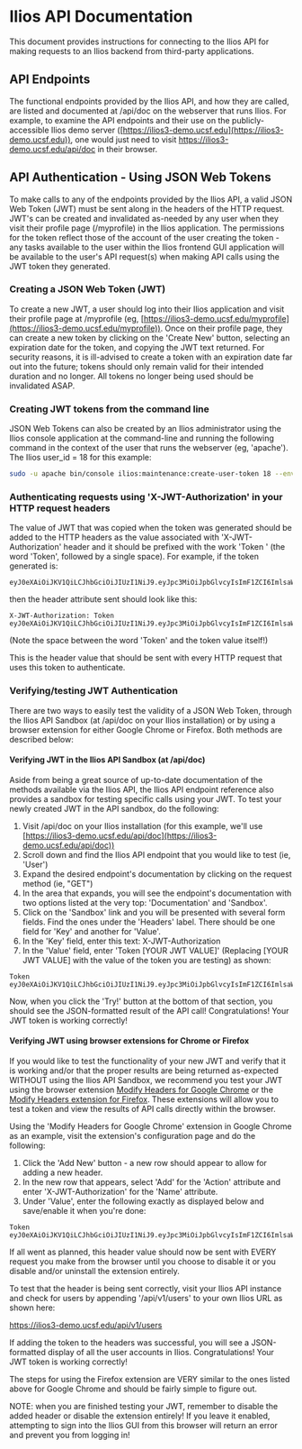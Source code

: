 # Ilios API Documentation

This document provides instructions for connecting to the Ilios API for making requests to an Ilios backend from third-party applications.

## API Endpoints
The functional endpoints provided by the Ilios API, and how they are called, are listed and documented at /api/doc on the webserver that runs Ilios. For example, to examine the API endpoints and their use on the publicly-accessible Ilios demo server ([https://ilios3-demo.ucsf.edu](https://ilios3-demo.ucsf.edu)), one would just need to visit https://ilios3-demo.ucsf.edu/api/doc in their browser.

## API Authentication - Using JSON Web Tokens

To make calls to any of the endpoints provided by the Ilios API, a valid JSON Web Token (JWT) must be sent along in the headers of the HTTP request.  JWT's can be created and invalidated as-needed by any user when they visit their profile page (/myprofile) in the Ilios application. The permissions for the token reflect those of the account of the user creating the token - any tasks available to the user within the Ilios frontend GUI application will be available to the user's API request(s) when making API calls using the JWT token they generated.

### Creating a JSON Web Token (JWT)

To create a new JWT, a user should log into their Ilios application and visit their profile page at /myprofile (eg, [https://ilios3-demo.ucsf.edu/myprofile](https://ilios3-demo.ucsf.edu/myprofile)). Once on their profile page, they can create a new token by clicking on the 'Create New' button, selecting an expiration date for the token, and copying the JWT text returned. For security reasons, it is ill-advised to create a token with an expiration date far out into the future; tokens should only remain valid for their intended duration and no longer.  All tokens no longer being used should be invalidated ASAP.

### Creating JWT tokens from the command line

JSON Web Tokens can also be created by an Ilios administrator using the Ilios console application at the command-line and running the following command in the context of the user that runs the webserver (eg, 'apache').  The Ilios user_id = 18 for this example:

```bash
sudo -u apache bin/console ilios:maintenance:create-user-token 18 --env=prod
```

### Authenticating requests using 'X-JWT-Authorization' in your HTTP request headers

The value of JWT that was copied when the token was generated should be added to the HTTP headers as the value associated with 'X-JWT-Authorization' header and it should be prefixed with the work 'Token ' (the word 'Token', followed by a single space).  For example, if the token generated is:

```
eyJ0eXAiOiJKV1QiLCJhbGciOiJIUzI1NiJ9.eyJpc3MiOiJpbGlvcyIsImF1ZCI6ImlsaW9zIiwiaWF0IjoiMTQ3OTE2NDIxNSIsImV4cCI6IjE0ODA0MDY0MDAiLCJ1c2VyX2lkIjoxNn0.45RN1Tw9bd_dgeiGVTJCm8sy_x4UD_a9xE4hHYS6H08
```

then the header attribute sent should look like this:

```
X-JWT-Authorization: Token eyJ0eXAiOiJKV1QiLCJhbGciOiJIUzI1NiJ9.eyJpc3MiOiJpbGlvcyIsImF1ZCI6ImlsaW9zIiwiaWF0IjoiMTQ3OTE2NDIxNSIsImV4cCI6IjE0ODA0MDY0MDAiLCJ1c2VyX2lkIjoxNn0.45RN1Tw9bd_dgeiGVTJCm8sy_x4UD_a9xE4hHYS6H08
```
(Note the space between the word 'Token' and the token value itself!)

This is the header value that should be sent with every HTTP request that uses this token to authenticate.

### Verifying/testing JWT Authentication

There are two ways to easily test the validity of a JSON Web Token, through the Ilios API Sandbox (at /api/doc on your Ilios installation) or by using a browser extension for either Google Chrome or Firefox.  Both methods are described below:

#### Verifying JWT in the Ilios API Sandbox (at /api/doc)

Aside from being a great source of up-to-date documentation of the methods available via the Ilios API, the Ilios API endpoint reference also provides a sandbox for testing specific calls using your JWT.  To test your newly created JWT in the API sandbox, do the following:

1. Visit /api/doc on your Ilios installation (for this example, we'll use [https://ilios3-demo.ucsf.edu/api/doc](https://ilios3-demo.ucsf.edu/api/doc))
2. Scroll down and find the Ilios API endpoint that you would like to test (ie, 'User')
3. Expand the desired endpoint's documentation by clicking on the request method (ie, "GET")
4. In the area that expands, you will see the endpoint's documentation with two options listed at the very top: 'Documentation' and 'Sandbox'.
5. Click on the 'Sandbox' link and you will be presented with several form fields. Find the ones under the 'Headers' label.  There should be one field for 'Key' and another for 'Value'.
6. In the 'Key' field, enter this text: X-JWT-Authorization
7. In the 'Value' field, enter 'Token [YOUR JWT VALUE]' (Replacing [YOUR JWT VALUE] with the value of the token you are testing) as shown:
```
Token eyJ0eXAiOiJKV1QiLCJhbGciOiJIUzI1NiJ9.eyJpc3MiOiJpbGlvcyIsImF1ZCI6ImlsaW9zIiwiaWF0IjoiMTQ3OTE2NDIxNSIsImV4cCI6IjE0ODA0MDY0MDAiLCJ1c2VyX2lkIjoxNn0.45RN1Tw9bd_dgeiGVTJCm8sy_x4UD_a9xE4hHYS6H08
```

Now, when you click the 'Try!' button at the bottom of that section, you should see the JSON-formatted result of the API call! Congratulations! Your JWT token is working correctly!

#### Verifying JWT using browser extensions for Chrome or Firefox

If you would like to test the functionality of your new JWT and verify that it is working and/or that the proper results are being returned as-expected WITHOUT using the Ilios API Sandbox, we recommend you test your JWT using the browser extension [Modify Headers for Google Chrome](https://chrome.google.com/webstore/detail/modify-headers-for-google/innpjfdalfhpcoinfnehdnbkglpmogdi) or the [Modify Headers extension for Firefox](https://addons.mozilla.org/en-US/firefox/addon/modify-headers/).  These extensions will allow you to test a token and view the results of API calls directly within the browser.

Using the 'Modify Headers for Google Chrome' extension in Google Chrome as an example, visit the extension's configuration page and do the following:

1. Click the 'Add New' button - a new row should appear to allow for adding a new header.
2. In the new row that appears, select 'Add' for the 'Action' attribute and enter 'X-JWT-Authorization' for the 'Name' attribute.
3. Under 'Value', enter the following exactly as displayed below and save/enable it when you're done:

```
Token eyJ0eXAiOiJKV1QiLCJhbGciOiJIUzI1NiJ9.eyJpc3MiOiJpbGlvcyIsImF1ZCI6ImlsaW9zIiwiaWF0IjoiMTQ3OTE2NDIxNSIsImV4cCI6IjE0ODA0MDY0MDAiLCJ1c2VyX2lkIjoxNn0.45RN1Tw9bd_dgeiGVTJCm8sy_x4UD_a9xE4hHYS6H08
```

If all went as planned, this header value should now be sent with EVERY request you make from the browser until you choose to disable it or you disable and/or uninstall the extension entirely.

To test that the header is being sent correctly, visit your Ilios API instance and check for users by appending '/api/v1/users' to your own Ilios URL as shown here:

https://ilios3-demo.ucsf.edu/api/v1/users

If adding the token to the headers was successful, you will see a JSON-formatted display of all the user accounts in Ilios. Congratulations! Your JWT token is working correctly!

The steps for using the Firefox extension are VERY similar to the ones listed above for Google Chrome and should be fairly simple to figure out.

NOTE: when you are finished testing your JWT, remember to disable the added header or disable the extension entirely! If you leave it enabled, attempting to sign into the Ilios GUI from this browser will return an error and prevent you from logging in!
